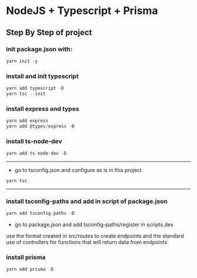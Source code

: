 # NodeJS + Typescript + Prisma

## Step By Step of project
### init package.json with:

```js
yarn init -y
```

### install and init typescript

```js
yarn add typescript -D
yarn tsc --init
```

### install express and types

```js
yarn add express
yarn add @types/express -D
```

### install ts-node-dev

```js
yarn add ts-node-dev -D
```
<hr>

* go to tsconfig.json and configure as is in this project

```js
yarn tsc
```
<hr>

### install tsconfig-paths and add in script of package.json

```js
yarn add tsconfig-paths -D
```
* go to package.json and add tsconfig-paths/register in scripts.dev


use the format created in src/routes to create endpoints and the standard use of controllers for functions that will return data from endpoints

### install prisma
```js
yarn add prisma -D
```